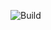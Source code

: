![Build](https://github.com/saikiranreddyappidi/InferenceAPI/actions/workflows/django.yml/badge.svg)
